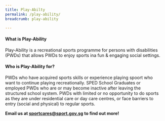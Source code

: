 ```yaml
---
title: Play-Abilty
permalink: /play-ability/
breadcrumb: play-ability

---
```


#### What is Play-Ability
Play-Ability is a recreational sports programme for persons with disabilities (PWDs) that allows PWDs to enjoy sports ina  fun & engaging social settings.

#### Who is Play-Ability for?
PWDs who have acquired sports skills or experience playing spoort who want to continue playing recreationally.
SPED School Graduates or employed PWDs who are or may become inactive after leaving the structured school system.
PWDs with limited or no opportunity to do sports as they are under residential care or day care centres, or face barriers to entry (social and physical) to regular sports.

**Email us at <sportcares@sport.gov.sg> to find out more!**
